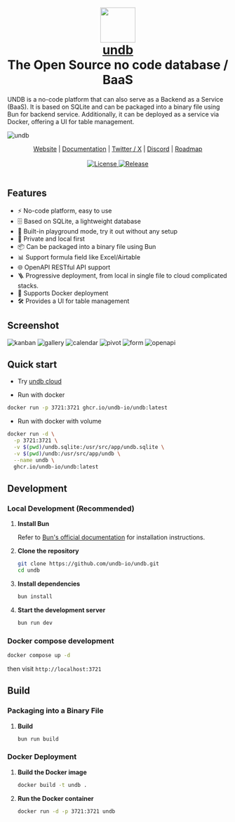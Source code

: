 <h1 align="center" style="border-bottom: none">
    <div>
        <a href="https://undb.io">
            <img src="/docs/images/logo.png" width="80" />
            <br>
            undb
        </a>
    </div>
    The Open Source no code database / BaaS <br>
</h1>

UNDB is a no-code platform that can also serve as a Backend as a Service (BaaS). It is based on SQLite and can be packaged into a binary file using Bun for backend service. Additionally, it can be deployed as a service via Docker, offering a UI for table management.

![undb](./docs/images/intro.jpeg)

<div align="center">
    <a href="https://app.undb.io">Website</a> |
    <a href="https://docs.undb.io">Documentation</a> |
    <a href="https://x.com/unified_undb">Twitter / X</a> |
    <a href="https://discord.gg/3rcNdU3y3U">Discord</a> |
    <a href="https://app.undb.io/s/v/shrd0q2m4dyijmh">Roadmap</a>
</div>

<br />

<div align="center">
    <a href="https://github.com/undb-io/undb/blob/main/LICENSE">
        <img src="https://img.shields.io/github/license/undb-io/undb" alt="License">
    </a>
    <a href="https://github.com/undb-io/undb/releases">
        <img src="https://img.shields.io/github/v/release/undb-io/undb" alt="Release">
    </a>
</div>

<br />

## Features

- ⚡ No-code platform, easy to use
- 🗄️ Based on SQLite, a lightweight database
- 🥁 Built-in playground mode, try it out without any setup
- 🔐 Private and local first
- 📦 Can be packaged into a binary file using Bun
- 📊 Support formula field like Excel/Airtable
- 🌐 OpenAPI RESTful API support
- 🪜 Progressive deployment, from local in single file to cloud complicated stacks.
- 🐳 Supports Docker deployment
- 🛠️ Provides a UI for table management

## Screenshot

![kanban](./docs/images/kanban.jpeg)
![gallery](./docs/images/gallery.jpeg)
![calendar](./docs/images/calendar.jpeg)
![pivot](./docs/images/pivot.jpeg)
![form](./docs/images/form.jpeg)
![openapi](./docs/images/openapi.jpeg)

## Quick start

- Try [undb cloud](https://app.undb.io)

- Run with docker

```bash
docker run -p 3721:3721 ghcr.io/undb-io/undb:latest
```

- Run with docker with volume

```bash
docker run -d \
  -p 3721:3721 \
  -v $(pwd)/undb.sqlite:/usr/src/app/undb.sqlite \
  -v $(pwd)/undb:/usr/src/app/undb \
  --name undb \
  ghcr.io/undb-io/undb:latest
```

## Development

### Local Development (Recommended)

1. **Install Bun**

   Refer to [Bun's official documentation](https://bun.sh/docs) for installation instructions.

2. **Clone the repository**

   ```bash
   git clone https://github.com/undb-io/undb.git
   cd undb
   ```

3. **Install dependencies**

   ```bash
   bun install
   ```

4. **Start the development server**

   ```bash
   bun run dev
   ```

### Docker compose development

```bash
docker compose up -d
```

then visit `http://localhost:3721`

## Build

### Packaging into a Binary File

1. **Build**
   ```bash
   bun run build
   ```

### Docker Deployment

1. **Build the Docker image**

   ```bash
   docker build -t undb .
   ```

2. **Run the Docker container**

   ```bash
   docker run -d -p 3721:3721 undb
   ```
